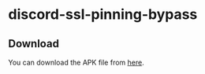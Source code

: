 # discord-ssl-pinning-bypass
## Download

You can download the APK file from [here](https://github.com/is-L7N/discord-ssl-pinning-bypass-/releases/download/discord/Discord-Ssl-By-L7N.apk).
